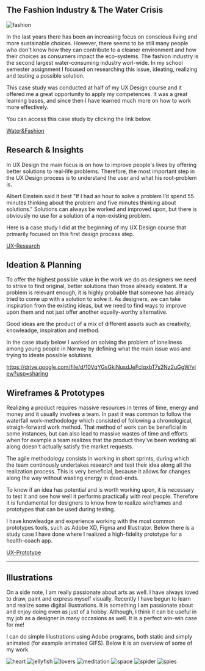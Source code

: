 ## The Fashion Industry & The Water Crisis

![fashion](../Images/fashion.png)

In the last years there has been an increasing focus on conscious living and more sustainable choices. However, there seems to be still many people who don't know how they can contribute to a cleaner environment and how their choices as consumers impact the eco-systems. The fashion industry is the second largest water-consuming industry worl-wide.
In my school semester assignment I focused on researching this issue, ideating, realizing and testing a possible solution.

This case study was conducted at half of my UX Design course and it offered me a great opportunity to apply my competences. It was a great learning bases, and since then I have learned much more on how to work more effectively.

You can access this case study by clicking the link below.

[Water&Fashion](Water&Fashion.pdf)

## Research & Insights

In UX Design the main focus is on how to improve people's lives by offering better solutions to real-life problems. Therefore, the most important step in the UX Design process is to understand the user and what his root-problem is.

Albert Einstein said it best "If I had an hour to solve a problem I’d spend 55 minutes thinking about the problem and five minutes thinking about solutions." Solutions can always be worked and improved upon, but there is obviously no use for a solution of a non-existing problem.

Here is a case study I did at the beginning of my UX Design course that primarily focused on this first design process step.

[UX-Research](UX-Research.pdf)

## Ideation & Planning

To offer the highest possible value in the work we do as designers we need to strive to find original, better solutions than those already existent.
If a problem is relevant enough, it is highly probable that someone has already tried to come up with a solution to solve it. As designers, we can take inspiration
from the existing ideas, but we need to find ways to improve upon them and not just offer another equally-worthy alternative.

Good ideas are the product of a mix of different assets such as creativity, knowleadge, inspiration and method. 

In the case study below I worked on solving the problem of loneliness among young people in Norway by defining what the main issue was and trying to ideate possible solutions.

https://drive.google.com/file/d/10VqYGsGkiNusdJeFcIqxbT7s2Nz2uGgW/view?usp=sharing

## Wireframes & Prototypes

Realizing a product requires massive resources in terms of time, energy and money and it usually involves a team. In past it was common to follow the waterfall work-methodology
which consisted of following a chronological, straigh-forward work method. That method of work can be beneficial in some instances, but can also lead to massive wastes of time and efforts when for example a team realizes that the product they've been working all along doesn't actually satisfy the market requests.

The agile methodology consists in working in short sprints, during which the team continously undertakes research and test their idea along all the realization process.
This is very beneficial, because it allows for changes along the way without wasting energy in dead-ends.

To know if an idea has potential and is worth working upon, it is necessary to test it and see how well it performs practically with real people. Therefore it is fundamental
for designers to know how to realize wireframes and prototypes that can be used during testing. 

I have knowleadge and experience working with the most common prototypes tools, such as Adobe XD, Figma and Illustrator.
Below there is a study case I have done where I realized a high-fidelity prototype for a health-coach app. 

[UX-Prototype](UX-Prototype.pdf)

--------------------------------------------------------------------------------------------------

## Illustrations

On a side note, I am really passionate about arts as well. I have always loved to draw, paint and express myself visually.
Recently I have begun to learn and realize some digital illustrations. It is something I am passionate about and enjoy doing even as just of a hobby.
Although, I think it can be useful in my job as a designer in many occasions as well. It is a perfect win-win case for me!

I can do simple illustrations using Adobe programs, both static and simply animated (for example animated GIFS). Below it is an overview of some of my work.

![heart](/Images/heart.jpg)
![jellyfish](/Images/jellyfish.jpg)
![lovers](/Images/lovers.jpg)
![meditation](/Images/meditation.jpg)
![space](/Images/space.jpg)
![spider](/Images/spider.jpg)
![spies](/Images/spies.jpg)


